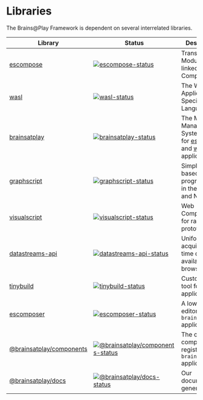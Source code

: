 # Libraries
The Brains@Play Framework is dependent on several interrelated libraries.

<!-- Note: Make sure to transfer changes to ../../index.md -->
| Library               | Status                                                       | Description                                             |
| --------------------- | ------------------------------------------------------------ | ------------------------------------------------------- |
| [escompose]         | [![escompose-status]][escompose] | Transforms ES Modules into linked Web Components.       |
| [wasl]         | [![wasl-status]][wasl] | The Web Application Specification Language.       |
| [brainsatplay]         | [![brainsatplay-status]][brainsatplay] | The Module Management System (MMS) for [escompose] and [wasl] applications.
| [graphscript]         | [![graphscript-status]][graphscript] | Simple graph-based programming in the browser and Node.js.       |
| [visualscript]         | [![visualscript-status]][visualscript]  | Web Components for rapid prototyping       |
| [datastreams-api]     | [![datastreams-api-status]][datastreams-api]                   | Uniformly acquire real-time data with available browser APIs.                       |
| [tinybuild]     | [![tinybuild-status]][tinybuild]                   | Custom build tool for web applications.     
| [escomposer]         | [![escomposer-status]][escomposer] | A low-code editor for `brainsatplay` applications.       |
| [@brainsatplay/components]         | [![@brainsatplay/components-status]][@brainsatplay/components] | The official component registry for `brainsatplay` applications.
| [@brainsatplay/docs]         | [![@brainsatplay/docs-status]][@brainsatplay/docs] | Our documentation generator.

[brainsatplay]: https://github.com/brainsatplay/brainsatplay/blob/main/README.md
[brainsatplay-status]: https://img.shields.io/npm/v/brainsatplay

<!-- Plugin Specification -->
[escompose]: https://github.com/brainsatplay/escompose/blob/main/README.md
[escompose-status]: https://img.shields.io/npm/v/escompose


<!-- Specification Language -->
[wasl]: https://github.com/brainsatplay/wasl/blob/main/README.md
[wasl-status]: https://img.shields.io/npm/v/wasl

<!-- Core Library-->
[graphscript]: https://github.com/brainsatplay/graphscript/blob/main/README.md
[graphscript-status]: https://img.shields.io/npm/v/graphscript

<!-- Integrated Editor-->
[escomposer]: https://github.com/brainsatplay/escompose/blob/main/libraries/escomposer/README.md
[escomposer-status]: https://img.shields.io/npm/v/escomposer

<!-- Low Code Programming System-->
[visualscript]: https://github.com/brainsatplay/visualscript/blob/main/README.md
[visualscript-status]: https://img.shields.io/npm/v/visualscript


<!-- Data Acquisition-->
[datastreams-api]: https://github.com/brainsatplay/datastreams-api/blob/main/README.md
[datastreams-api-status]: https://img.shields.io/npm/v/datastreams-api.svg

<!-- Build Tool-->
[tinybuild]: https://github.com/brainsatplay/tinybuild/blob/main/README.md
[tinybuild-status]: https://img.shields.io/npm/v/tinybuild

<!-- Components Registry -->
[@brainsatplay/components]: https://github.com/brainsatplay/components/blob/main/README.md
[@brainsatplay/components-status]: https://img.shields.io/npm/v/@brainsatplay/components


[@brainsatplay/docs]: https://github.com/brainsatplay/docs/blob/nightly/README.md
[@brainsatplay/docs-status]: https://img.shields.io/npm/v/@brainsatplay/docs